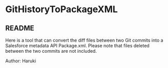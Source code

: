 # GitHistoryToPackageXML

## README

Here is a tool that can convert the diff files between two Git commits into a Salesforce metadata API Package.xml. 
Please note that files deleted between the two commits are not included.

Author: Haruki
